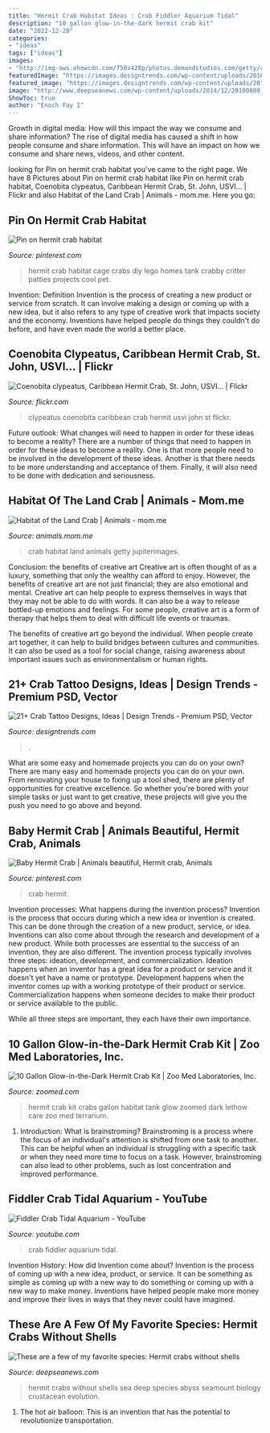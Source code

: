 ```yaml
---
title: "Hermit Crab Habitat Ideas : Crab Fiddler Aquarium Tidal"
description: "10 gallon glow-in-the-dark hermit crab kit"
date: "2022-12-28"
categories:
- "ideas"
tags: ["ideas"]
images:
- "http://img-aws.ehowcdn.com/750x428p/photos.demandstudios.com/getty/article/18/180/87727279_XS.jpg"
featuredImage: "https://images.designtrends.com/wp-content/uploads/2016/07/19144509/Crab-Dot-Work-Leg-Tattoo.jpg"
featured_image: "https://images.designtrends.com/wp-content/uploads/2016/07/19144509/Crab-Dot-Work-Leg-Tattoo.jpg"
image: "http://www.deepseanews.com/wp-content/uploads/2014/12/20100809_0812.jpg"
ShowToc: true
author: "Enoch Fay I"
---
```



Growth in digital media: How will this impact the way we consume and share information?
The rise of digital media has caused a shift in how people consume and share information. This will have an impact on how we consume and share news, videos, and other content.

	

		
looking for Pin on hermit crab habitat you've came to the right page. We have 8 Pictures about Pin on hermit crab habitat like Pin on hermit crab habitat, Coenobita clypeatus, Caribbean Hermit Crab, St. John, USVI… | Flickr and also Habitat of the Land Crab | Animals - mom.me. Here you go:
		
    
## Pin On Hermit Crab Habitat

<img loading=lazy src="https://i.pinimg.com/736x/10/71/2e/10712ec93de6470bf1c1c73af43be6b5.jpg" onerror="this.onerror=null;this.src='https://tse4.mm.bing.net/th?id=OIP.4H4gQyBYA_GVtj6kRvEIOwHaJ3&amp;pid=15.1';" alt="Pin on hermit crab habitat">

_Source: pinterest.com_

>hermit crab habitat cage crabs diy lego homes tank crabby critter patties projects cool pet. 

	

Invention: Definition
Invention is the process of creating a new product or service from scratch. It can involve making a design or coming up with a new idea, but it also refers to any type of creative work that impacts society and the economy. Inventions have helped people do things they couldn't do before, and have even made the world a better place.

    
## Coenobita Clypeatus, Caribbean Hermit Crab, St. John, USVI… | Flickr

<img loading=lazy src="https://live.staticflickr.com/3186/2678225678_5a70d53f94_b.jpg" onerror="this.onerror=null;this.src='https://tse1.mm.bing.net/th?id=OIP.C95iyi5UzJ2WumWLwnA9-gHaIT&amp;pid=15.1';" alt="Coenobita clypeatus, Caribbean Hermit Crab, St. John, USVI… | Flickr">

_Source: flickr.com_

>clypeatus coenobita caribbean crab hermit usvi john st flickr. 

	

Future outlook: What changes will need to happen in order for these ideas to become a reality?
There are a number of things that need to happen in order for these ideas to become a reality. One is that more people need to be involved in the development of these ideas. Another is that there needs to be more understanding and acceptance of them. Finally, it will also need to be done with dedication and seriousness.

    
## Habitat Of The Land Crab | Animals - Mom.me

<img loading=lazy src="http://img-aws.ehowcdn.com/750x428p/photos.demandstudios.com/getty/article/18/180/87727279_XS.jpg" onerror="this.onerror=null;this.src='https://tse1.mm.bing.net/th?id=OIP.CEyPIbRqytnsytdyAl0SowHaEO&amp;pid=15.1';" alt="Habitat of the Land Crab | Animals - mom.me">

_Source: animals.mom.me_

>crab habitat land animals getty jupiterimages. 

	

Conclusion: the benefits of creative art
Creative art is often thought of as a luxury, something that only the wealthy can afford to enjoy. However, the benefits of creative art are not just financial; they are also emotional and mental.
Creative art can help people to express themselves in ways that they may not be able to do with words. It can also be a way to release bottled-up emotions and feelings. For some people, creative art is a form of therapy that helps them to deal with difficult life events or traumas.

The benefits of creative art go beyond the individual. When people create art together, it can help to build bridges between cultures and communities. It can also be used as a tool for social change, raising awareness about important issues such as environmentalism or human rights.

    
## 21+ Crab Tattoo Designs, Ideas | Design Trends - Premium PSD, Vector

<img loading=lazy src="https://images.designtrends.com/wp-content/uploads/2016/07/19144509/Crab-Dot-Work-Leg-Tattoo.jpg" onerror="this.onerror=null;this.src='https://tse4.mm.bing.net/th?id=OIP.WLcxhUWe1K3GsJqQzJkATwHaHa&amp;pid=15.1';" alt="21+ Crab Tattoo Designs, Ideas | Design Trends - Premium PSD, Vector">

_Source: designtrends.com_

>. 

	

What are some easy and homemade projects you can do on your own?
There are many easy and homemade projects you can do on your own. From renovating your house to fixing up a tool shed, there are plenty of opportunities for creative excellence. So whether you're bored with your simple tasks or just want to get creative, these projects will give you the push you need to go above and beyond.

    
## Baby Hermit Crab | Animals Beautiful, Hermit Crab, Animals

<img loading=lazy src="https://i.pinimg.com/736x/0e/98/be/0e98be33322c7ab432b14588c66900c8.jpg" onerror="this.onerror=null;this.src='https://tse4.mm.bing.net/th?id=OIP.Fhv8mpHpd6E5xy9Zfbm1NQHaFj&amp;pid=15.1';" alt="Baby Hermit Crab | Animals beautiful, Hermit crab, Animals">

_Source: pinterest.com_

>crab hermit. 

	

Invention processes: What happens during the invention process?
Invention is the process that occurs during which a new idea or invention is created. This can be done through the creation of a new product, service, or idea. Inventions can also come about through the research and development of a new product. While both processes are essential to the success of an invention, they are also different. 
The invention process typically involves three steps: ideation, development, and commercialization. Ideation happens when an inventor has a great idea for a product or service and it doesn't yet have a name or prototype. Development happens when the inventor comes up with a working prototype of their product or service. Commercialization happens when someone decides to make their product or service available to the public. 

While all three steps are important, they each have their own importance.

    
## 10 Gallon Glow-in-the-Dark Hermit Crab Kit | Zoo Med Laboratories, Inc.

<img loading=lazy src="https://zoomed.com/wp-content/uploads/NT-H10_Hermit_Crab_Kit_alt.jpg" onerror="this.onerror=null;this.src='https://tse2.mm.bing.net/th?id=OIP.fBn9_mc2gk-oar12E6uJUgHaDD&amp;pid=15.1';" alt="10 Gallon Glow-in-the-Dark Hermit Crab Kit | Zoo Med Laboratories, Inc.">

_Source: zoomed.com_

>hermit crab kit crabs gallon habitat tank glow zoomed dark lethow care zoo med terrarium. 

	

1. Introduction: What is brainstroming?
Brainstroming is a process where the focus of an individual's attention is shifted from one task to another. This can be helpful when an individual is struggling with a specific task or when they need more time to focus on a task. However, brainstroming can also lead to other problems, such as lost concentration and improved performance.

    
## Fiddler Crab Tidal Aquarium - YouTube

<img loading=lazy src="https://i.ytimg.com/vi/RpWW1ouGcPE/maxresdefault.jpg" onerror="this.onerror=null;this.src='https://tse1.mm.bing.net/th?id=OIP.Vg4k7vB6SXc9YRgngZ_LdAHaEK&amp;pid=15.1';" alt="Fiddler Crab Tidal Aquarium - YouTube">

_Source: youtube.com_

>crab fiddler aquarium tidal. 

	

Invention History: How did Invention come about?
Invention is the process of coming up with a new idea, product, or service. It can be something as simple as coming up with a new way to do something or coming up with a new way to make money. Inventions have helped people make more money and improve their lives in ways that they never could have imagined.

    
## These Are A Few Of My Favorite Species: Hermit Crabs Without Shells

<img loading=lazy src="http://www.deepseanews.com/wp-content/uploads/2014/12/20100809_0812.jpg" onerror="this.onerror=null;this.src='https://tse4.mm.bing.net/th?id=OIP.mgU4gTZDH9tFnOmSTrLRMwHaFj&amp;pid=15.1';" alt="These are a few of my favorite species: Hermit crabs without shells">

_Source: deepseanews.com_

>hermit crabs without shells sea deep species abyss seamount biology crustacean evolution. 

	

1. The hot air balloon: This is an invention that has the potential to revolutionize transportation.

